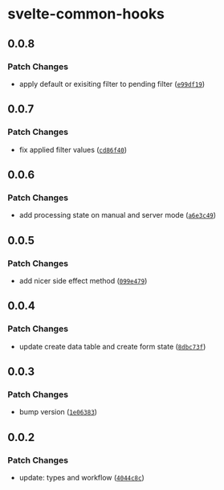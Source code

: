 # svelte-common-hooks

## 0.0.8

### Patch Changes

- apply default or exisiting filter to pending filter ([`e99df19`](https://github.com/fanboykun/svelte-common-hooks/commit/e99df19a92a614361fff06dc73aab62ce63765a5))

## 0.0.7

### Patch Changes

- fix applied filter values ([`cd86f40`](https://github.com/fanboykun/svelte-common-hooks/commit/cd86f404e98107ee8f3b106086486d8689d6f328))

## 0.0.6

### Patch Changes

- add processing state on manual and server mode ([`a6e3c49`](https://github.com/fanboykun/svelte-common-hooks/commit/a6e3c49c3be83ddd6d46e28d22ba819828863915))

## 0.0.5

### Patch Changes

- add nicer side effect method ([`099e479`](https://github.com/fanboykun/svelte-common-hooks/commit/099e47992395622a70154b270cf301463497840c))

## 0.0.4

### Patch Changes

- update create data table and create form state ([`8dbc73f`](https://github.com/fanboykun/svelte-common-hooks/commit/8dbc73ff41f72e6045e9a84719843c5ef6b61b9e))

## 0.0.3

### Patch Changes

- bump version ([`1e06383`](https://github.com/fanboykun/svelte-common-hooks/commit/1e063838260b16863b6c9340d6591e78c364de17))

## 0.0.2

### Patch Changes

- update: types and workflow ([`4044c8c`](https://github.com/fanboykun/svelte-common-hooks/commit/4044c8cf378f7a48a034850a4b575847d1ad9d08))
